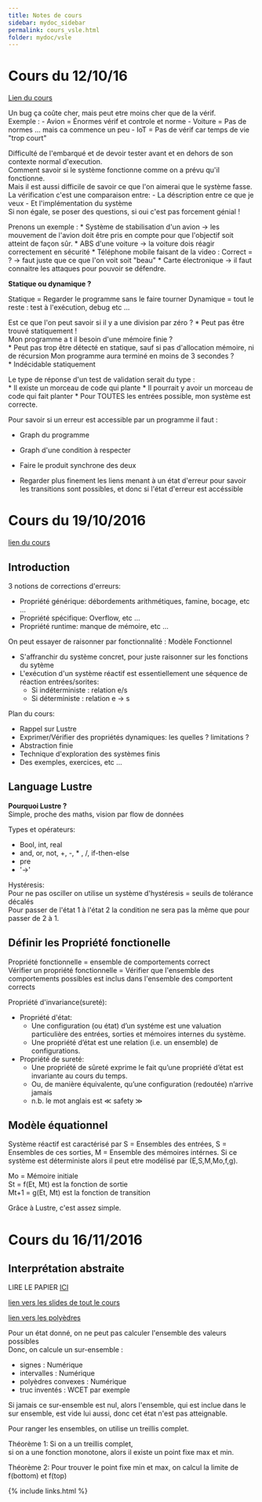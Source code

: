 ```yaml
---
title: Notes de cours
sidebar: mydoc_sidebar
permalink: cours_vsle.html
folder: mydoc/vsle
---
```


# Cours du 12/10/16

[Lien du cours](http://chamilo2.grenet.fr/inp/courses/ENSIMAG5MMVSE/document/TRANSPARENTS/12.10.16.pdf?cidReq=ENSIMAG5MMVSE&id_session=0&gidReq=0&origin=)

Un bug ça coûte cher, mais peut etre moins cher que de la vérif.   
Exemple : 
	- Avion = Énormes vérif et controle et norme
	- Voiture = Pas de normes ... mais ca commence un peu
	- IoT = Pas de vérif car temps de vie "trop court"

Difficulté de l'embarqué et de devoir tester avant et en dehors de son contexte normal d'execution.  
Comment savoir si le système fonctionne comme on a prévu qu'il fonctionne.  
Mais il est aussi difficile de savoir ce que l'on aimerai que le système fasse.  
La vérification c'est une comparaison entre: 
	- La déscription entre ce que je veux 
	- Et l'implémentation du système  
Si non égale, se poser des questions, si oui c'est pas forcement génial !   

Prenons un exemple : 
	* Système de stabilisation d'un avion  -> les mouvement de l'avion doit être pris en compte pour que l'objectif soit atteint de façon sûr. 
	* ABS d'une voiture -> la voiture dois réagir correctement en sécurité 
	* Téléphone mobile faisant de la video : Correct = ? -> faut juste que ce que l'on voit soit "beau"
	* Carte électronique -> il faut connaitre les attaques pour pouvoir se défendre.

__Statique ou dynamique ?__

Statique = Regarder le programme sans le faire tourner
Dynamique = tout le reste : test à l'exécution, debug etc ...

Est ce que l'on peut savoir si il y a une division par zéro ? 
	* Peut pas être trouvé statiquement !   
Mon programme a t il besoin d'une mémoire finie ?  
	* Peut pas trop être détecté en statique, sauf si pas d'allocation mémoire, ni de récursion
Mon programme aura terminé en moins de 3 secondes ?  
	* Indécidable statiquement 

Le type de réponse d'un test de validation serait du type :   
	* Il existe un morceau de code qui plante
	* Il pourrait y avoir un morceau de code qui fait planter
	* Pour TOUTES les entrées possible, mon système est correcte.


Pour savoir si un erreur est accessible par un programme il faut : 

* Graph du programme  
* Graph d'une condition à respecter  

* Faire le produit synchrone des deux  

* Regarder plus finement les liens menant à un état d'erreur pour savoir les transitions sont possibles, et donc si l'état d'erreur est accéssible 

# Cours du 19/10/2016
[lien du cours](http://www-verimag.imag.fr/~raymond/edu/sleverif/slides-verif-sle-po.pdf)

## Introduction
3 notions de corrections d'erreurs:   
- Propriété générique: débordements arithmétiques, famine, bocage, etc ...   
- Propriété spécifique: Overflow, etc ...
- Propriété runtime: manque de mémoire, etc ... 

On peut essayer de raisonner par fonctionnalité : Modèle Fonctionnel   
- S'affranchir du système concret, pour juste raisonner sur les fonctions du sytème    
- L'exécution d'un système réactif est essentiellement une séquence de réaction entrées/sorites:   
  - Si indéterministe : relation e/s
  - Si déterministe : relation e -> s

Plan du cours:   
- Rappel sur Lustre   
- Exprimer/Vérifier des propriétés dynamiques: les quelles ? limitations ?   
- Abstraction finie   
- Technique d'exploration des systèmes finis  
- Des exemples, exercices, etc ... 

## Language Lustre
__Pourquoi Lustre ?__   
Simple, proche des maths, vision par flow de données

Types et opérateurs:   
- Bool, int, real   
- and, or, not, +, -, * , /, if-then-else  
- pre  
- '->'  

Hystéresis:   
Pour ne pas osciller on utilise un système d'hystéresis = seuils de tolérance décalés  
Pour passer de l'état 1 à l'état 2 la condition ne sera pas la même que pour passer de 2 à 1.  

## Définir les Propriété fonctionelle

Propriété fonctionnelle = ensemble de comportements correct   
Vérifier un propriété fonctionnelle = Vérifier que l'ensemble des comportements possibles est inclus dans l'ensemble des comportent corrects  

Propriété d'invariance(sureté):  
- Propriété d'état:  
	- Une configuration (ou état) d’un systéme est une valuation particulière des entrées, sorties et mémoires internes du système.  
	- Une propriété d’état est une relation (i.e. un ensemble) de configurations.  
- Propriété de sureté:  
	- Une propriété de sûreté exprime le fait qu’une propriété d’état est invariante au cours du temps.  
	- Ou, de manière équivalente, qu’une configuration (redoutée) n’arrive jamais  
	- n.b. le mot anglais est ≪ safety ≫ 

## Modèle équationnel

Système réactif est caractérisé par S = Ensembles des entrées, S = Ensembles de ces sorties, M = Ensemble des mémoires intérnes. Si ce système est déterministe alors il peut etre modélisé par (E,S,M,Mo,f,g).

Mo = Mémoire initiale  
St = f(Et, Mt) est la fonction de sortie  
Mt+1 = g(Et, Mt) est la fonction de transition  

Grâce à Lustre, c'est assez simple.

# Cours du 16/11/2016

## Interprétation abstraite 

LIRE LE PAPIER
[ICI](http://chamilo2.grenet.fr/inp/courses/ENSIMAG5MMVSE/document/TRANSPARENTS/Cache-absint.pdf?cidReq=ENSIMAG5MMVSE&id_session=0&gidReq=0&origin=)

[lien vers les slides de tout le cours](http://chamilo2.grenet.fr/inp/courses/ENSIMAG5MMVSE/document/TRANSPARENTS/12.10.16.pdf?cidReq=ENSIMAG5MMVSE&id_session=0&gidReq=0&origin=)

[lien vers les polyèdres](http://chamilo2.grenet.fr/inp/courses/ENSIMAG5MMVSE/document/TRANSPARENTS/nicolas-polyedres-a.pdf?cidReq=ENSIMAG5MMVSE&id_session=0&gidReq=0&origin=)

Pour un état donné, on ne peut pas calculer l'ensemble des valeurs possibles  
Donc, on calcule un sur-ensemble :

- signes             : Numérique 
- intervalles        : Numérique
- polyèdres convexes : Numérique 
- truc inventés      : WCET par exemple

Si jamais ce sur-ensemble est nul, alors l'ensemble, qui est inclue dans le sur 
ensemble, est vide lui aussi, donc cet état n'est pas atteignable. 

Pour ranger les ensembles, on utilise un treillis complet.

Théorème 1:
Si on a un treillis complet,  
si on a une fonction monotone, alors il existe un point fixe max et min.

Théorème 2: 
Pour trouver le point fixe min et max, on calcul la limite de f(bottom) et
f(top)









{% include links.html %}

